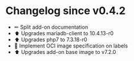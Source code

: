 # Changelog since v0.4.2
- ✏ Split add-on documentation 
- ⬆ Upgrades mariadb-client to 10.4.13-r0 
- ⬆ Upgrades php7 to 7.3.18-r0 
- 🔨 Implement OCI image specification on labels 
- ⬆ Upgrades add-on base image to v7.2.0 

